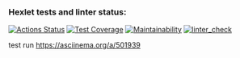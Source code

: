 ### Hexlet tests and linter status:
[![Actions Status](https://github.com/DmitriyChebruchan/python-project-lvl3/workflows/hexlet-check/badge.svg)](https://github.com/DmitriyChebruchan/python-project-lvl3/actions)
[![Test Coverage](https://api.codeclimate.com/v1/badges/8f2233d4c51c92ad427c/test_coverage)](https://codeclimate.com/github/paambaati/codeclimate-action/test_coverage)
[![Maintainability](https://api.codeclimate.com/v1/badges/a5b25db49bedcb474500/maintainability)](https://codeclimate.com/github/DmitriyChebruchan/python-project-lvl3/maintainability)
[![linter_check](https://github.com/DmitriyChebruchan/python-project-lvl3/workflows/linter-check/badge.svg)](https://github.com/DmitriyChebruchan/python-project-lvl3/actions/workflows/linter-check.yml)

test run
https://asciinema.org/a/501939